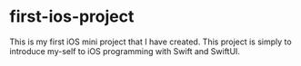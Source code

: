 # first-ios-project
This is my first iOS mini project that I have created. This project is simply to introduce my-self to iOS programming with Swift and SwiftUI.
